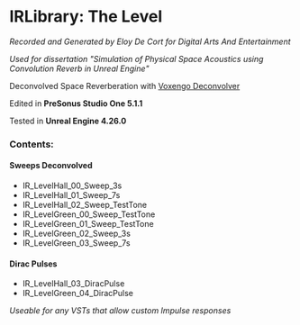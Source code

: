 # IRLibrary: The Level
*Recorded and Generated by Eloy De Cort for Digital Arts And Entertainment*

*Used for dissertation "Simulation of Physical Space Acoustics using Convolution Reverb in Unreal Engine"*

Deconvolved Space Reverberation with [Voxengo Deconvolver](https://www.voxengo.com/product/deconvolver/)

Edited in **PreSonus Studio One 5.1.1**

Tested in **Unreal Engine 4.26.0**

### Contents:
#### Sweeps Deconvolved
- IR_LevelHall_00_Sweep_3s
- IR_LevelHall_01_Sweep_7s
- IR_LevelHall_02_Sweep_TestTone
- IR_LevelGreen_00_Sweep_TestTone
- IR_LevelGreen_01_Sweep_TestTone
- IR_LevelGreen_02_Sweep_3s
- IR_LevelGreen_03_Sweep_7s

#### Dirac Pulses
- IR_LevelHall_03_DiracPulse
- IR_LevelGreen_04_DiracPulse

*Useable for any VSTs that allow custom Impulse responses*

